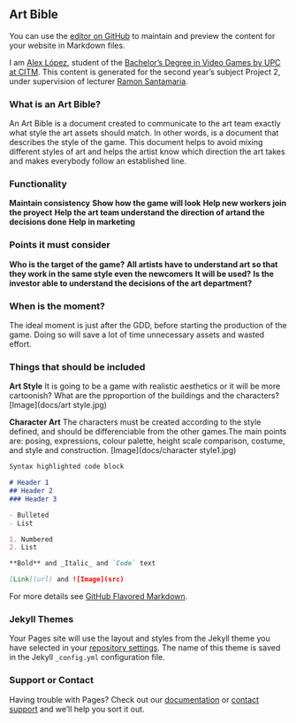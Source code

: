 ## Art Bible

You can use the [editor on GitHub](https://github.com/AlexLA99/Art-Bible/edit/master/README.md) to maintain and preview the content for your website in Markdown files.

I am [Alex López](https://github.com/AlexLA99), student of the [Bachelor’s Degree in Video Games by UPC at CITM](https://www.citm.upc.edu/ing/estudis/graus-videojocs/). This content is generated for the second year’s subject Project 2, under supervision of lecturer [Ramon Santamaria](https://github.com/raysan5).

### What is an Art Bible?

An Art Bible is a document created to communicate to the art team exactly what style the art assets should match. In other words, is a document that describes the style of the game. This document helps to avoid mixing different styles of art and helps the artist know which direction the art takes and makes everybody follow an established line.

### Functionality

**Maintain consistency**
**Show how the game will look**
**Help new workers join the proyect**
**Help the art team understand the direction of artand the decisions done**
**Help in marketing**

### Points it must consider

**Who is the target of the game?**
**All artists have to understand art so that they work in the same style even the newcomers**
**It will be used?**
**Is the investor able to understand the decisions of the art department?**

### When is the moment?

The ideal moment is just after the GDD, before starting the production of the game. Doing so will save a lot of time unnecessary assets and wasted effort.

### Things that should be included

**Art Style**
It is going to be a game with realistic aesthetics or it will be more cartoonish? What are the pproportion of the buildings and the characters?
[Image](docs/art style.jpg)

**Character Art**
The characters must be created according to the style defined, and should be differenciable from the other games.The main points are: posing, expressions, colour palette, height scale comparison, costume, and style and construction.
[Image](docs/character style1.jpg)

```markdown
Syntax highlighted code block

# Header 1
## Header 2
### Header 3

- Bulleted
- List

1. Numbered
2. List

**Bold** and _Italic_ and `Code` text

[Link](url) and ![Image](src)
```

For more details see [GitHub Flavored Markdown](https://guides.github.com/features/mastering-markdown/).

### Jekyll Themes

Your Pages site will use the layout and styles from the Jekyll theme you have selected in your [repository settings](https://github.com/AlexLA99/Art-Bible/settings). The name of this theme is saved in the Jekyll `_config.yml` configuration file.

### Support or Contact

Having trouble with Pages? Check out our [documentation](https://help.github.com/categories/github-pages-basics/) or [contact support](https://github.com/contact) and we’ll help you sort it out.
